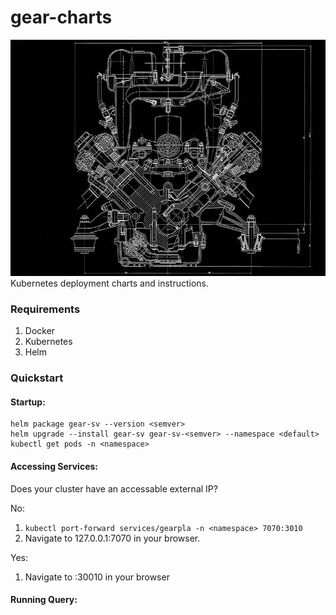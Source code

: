 # gear-charts
![blueprint](blueprint.jpg)
Kubernetes deployment charts and instructions. 

### Requirements
1) Docker
2) Kubernetes
3) Helm

### Quickstart

#### Startup:
```
helm package gear-sv --version <semver>
helm upgrade --install gear-sv gear-sv-<semver> --namespace <default>
kubectl get pods -n <namespace>
```

#### Accessing Services: 

Does your cluster have an accessable external IP?

No:
1) `kubectl port-forward services/gearpla -n <namespace> 7070:3010`
2) Navigate to 127.0.0.1:7070 in your browser.

Yes:
1) Navigate to <node-external-ip>:30010 in your browser


#### Running Query:



